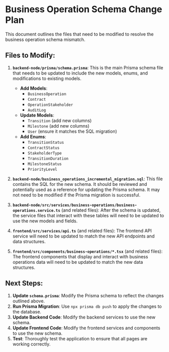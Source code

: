 # Business Operation Schema Change Plan

This document outlines the files that need to be modified to resolve the business operation schema mismatch.

## Files to Modify:

1.  **`backend-node/prisma/schema.prisma`**: This is the main Prisma schema file that needs to be updated to include the new models, enums, and modifications to existing models.

    *   **Add Models**:
        *   `BusinessOperation`
        *   `Contract`
        *   `OperationStakeholder`
        *   `AuditLog`
    *   **Update Models**:
        *   `Transition` (add new columns)
        *   `Milestone` (add new columns)
        *   `User` (ensure it matches the SQL migration)
    *   **Add Enums**:
        *   `TransitionStatus`
        *   `ContractStatus`
        *   `StakeholderType`
        *   `TransitionDuration`
        *   `MilestoneStatus`
        *   `PriorityLevel`

2.  **`backend-node/business_operations_incremental_migration.sql`**: This file contains the SQL for the new schema. It should be reviewed and potentially used as a reference for updating the Prisma schema. It may not need to be modified if the Prisma migration is successful.

3.  **`backend-node/src/services/business-operations/business-operations.service.ts`** (and related files): After the schema is updated, the service files that interact with these tables will need to be updated to use the new models and fields.

4.  **`frontend/src/services/api.ts`** (and related files): The frontend API service will need to be updated to match the new API endpoints and data structures.

5.  **`frontend/src/components/business-operations/*.tsx`** (and related files): The frontend components that display and interact with business operations data will need to be updated to match the new data structures.

## Next Steps:

1.  **Update `schema.prisma`**: Modify the Prisma schema to reflect the changes outlined above.
2.  **Run Prisma Migration**: Use `npx prisma db push` to apply the changes to the database.
3.  **Update Backend Code**: Modify the backend services to use the new schema.
4.  **Update Frontend Code**: Modify the frontend services and components to use the new schema.
5.  **Test**: Thoroughly test the application to ensure that all pages are working correctly.
